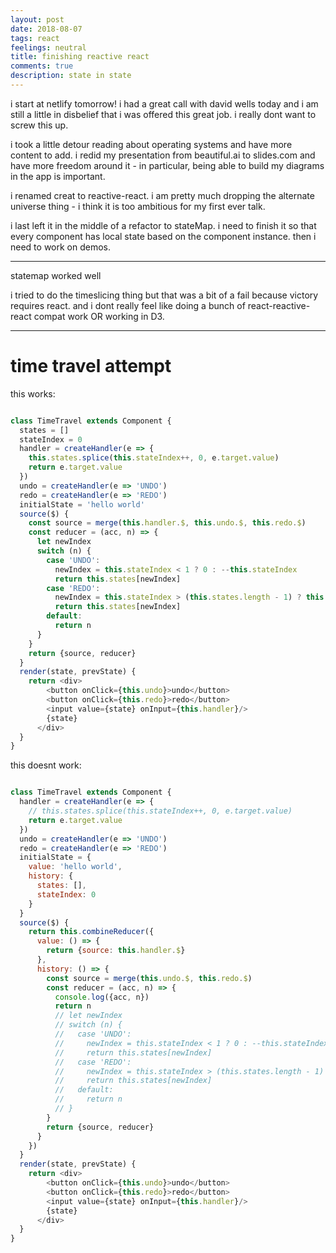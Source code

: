 ```yaml
---
layout: post
date: 2018-08-07
tags: react
feelings: neutral
title: finishing reactive react
comments: true
description: state in state
---
```


i start at netlify tomorrow! i had a great call with david wells today and i am still a little in disbelief that i was offered this great job. i really dont want to screw this up.

i took a little detour reading about operating systems and have more content to add. i redid my presentation from beautiful.ai to slides.com and have more freedom around it - in particular, being able to build my diagrams in the app is important.

i renamed creat to reactive-react. i am pretty much dropping the alternate universe thing - i think it is too ambitious for my first ever talk. 

i last left it in the middle of a refactor to stateMap. i need to finish it so that every component has local state based on the component instance. then i need to work on demos.

---

statemap worked well

i tried to do the timeslicing thing but that was a bit of a fail because victory requires react. and i dont really feel like doing a bunch of react-reactive-react compat work OR working in D3.

---

# time travel attempt

this works:

```js

class TimeTravel extends Component {
  states = []
  stateIndex = 0
  handler = createHandler(e => {
    this.states.splice(this.stateIndex++, 0, e.target.value)
    return e.target.value
  })
  undo = createHandler(e => 'UNDO')
  redo = createHandler(e => 'REDO')
  initialState = 'hello world'
  source($) {
    const source = merge(this.handler.$, this.undo.$, this.redo.$)
    const reducer = (acc, n) => {
      let newIndex
      switch (n) {
        case 'UNDO': 
          newIndex = this.stateIndex < 1 ? 0 : --this.stateIndex
          return this.states[newIndex]
        case 'REDO': 
          newIndex = this.stateIndex > (this.states.length - 1) ? this.states.length : ++this.stateIndex
          return this.states[newIndex]
        default:
          return n
      } 
    }
    return {source, reducer}
  }
  render(state, prevState) {
    return <div>
        <button onClick={this.undo}>undo</button>
        <button onClick={this.redo}>redo</button>
        <input value={state} onInput={this.handler}/>
        {state}
      </div>
  }
}
```

this doesnt work:

```js

class TimeTravel extends Component {
  handler = createHandler(e => {
    // this.states.splice(this.stateIndex++, 0, e.target.value)
    return e.target.value
  })
  undo = createHandler(e => 'UNDO')
  redo = createHandler(e => 'REDO')
  initialState = {
    value: 'hello world',
    history: {
      states: [],
      stateIndex: 0
    }
  }
  source($) {
    return this.combineReducer({
      value: () => {
        return {source: this.handler.$}
      },
      history: () => {
        const source = merge(this.undo.$, this.redo.$)
        const reducer = (acc, n) => {
          console.log({acc, n})
          return n
          // let newIndex
          // switch (n) {
          //   case 'UNDO': 
          //     newIndex = this.stateIndex < 1 ? 0 : --this.stateIndex
          //     return this.states[newIndex]
          //   case 'REDO': 
          //     newIndex = this.stateIndex > (this.states.length - 1) ? this.states.length : ++this.stateIndex
          //     return this.states[newIndex]
          //   default:
          //     return n
          // } 
        }
        return {source, reducer}
      }
    })
  }
  render(state, prevState) {
    return <div>
        <button onClick={this.undo}>undo</button>
        <button onClick={this.redo}>redo</button>
        <input value={state} onInput={this.handler}/>
        {state}
      </div>
  }
}
```
